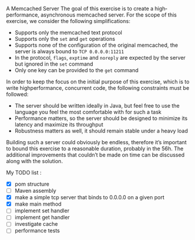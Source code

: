 A Memcached Server
The goal of this exercise is to create a high­performance, asynchronous memcached server. 
For the scope of this exercise, we consider the following simplifications:

* Supports only the memcached text protocol
* Supports only the `set` and `get` operations
* Supports none of the configuration of the original memcached, the server is always bound 
  to `TCP 0.0.0.0:11211`
* In the protocol, `flags`, `exptime` and `noreply`  are expected by the server but ignored 
  in the `set` command
* Only one key can be provided to the `get`  command

In order to keep the focus on the initial purpose of this exercise, which is to write 
high­performance, concurrent code, the following constraints must be followed:

* The server should be written ideally in Java, but feel free to use the language you feel 
  the most comfortable with for such a task
* Performance matters, so the server should be designed to minimize its latency and maximize 
  its throughput
* Robustness matters as well, it should remain stable under a heavy load

Building such a server could obviously be endless, therefore it’s important to bound this 
exercise to a reasonable duration, probably in the 5­6h. The additional improvements that 
couldn’t be made on time can be discussed along with the solution.




My TODO list : 


* [x] pom structure  
* [ ] Maven assembly
* [x] make a simple tcp server that binds to 0.0.0.0 on a given port
* [x] make main method
* [ ] implement set handler
* [ ] implement get handler
* [ ] investigate cache
* [ ] performance tests 
